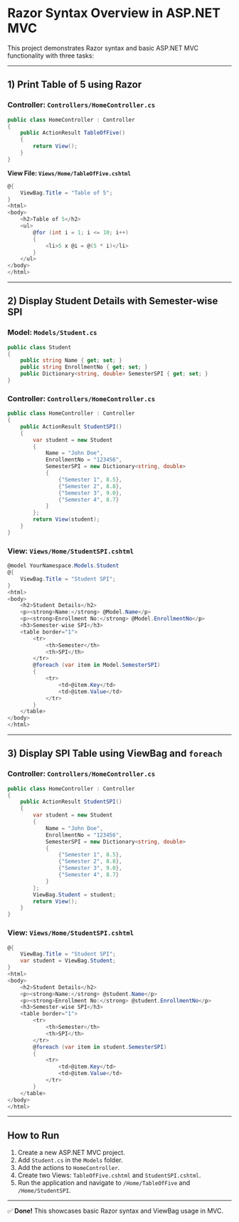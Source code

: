 # Razor Syntax Overview in ASP.NET MVC
This project demonstrates Razor syntax and basic ASP.NET MVC functionality with three tasks:

---

## 1) Print Table of 5 using Razor

### Controller: `Controllers/HomeController.cs`
```csharp
public class HomeController : Controller
{
    public ActionResult TableOfFive()
    {
        return View();
    }
}
```

**View File: `Views/Home/TableOfFive.cshtml`**
```csharp
@{
    ViewBag.Title = "Table of 5";
}
<html>
<body>
    <h2>Table of 5</h2>
    <ul>
        @for (int i = 1; i <= 10; i++)
        {
            <li>5 x @i = @(5 * i)</li>
        }
    </ul>
</body>
</html>
```

---

## 2) Display Student Details with Semester-wise SPI

### Model: `Models/Student.cs`
```csharp
public class Student
{
    public string Name { get; set; }
    public string EnrollmentNo { get; set; }
    public Dictionary<string, double> SemesterSPI { get; set; }
}
```

### Controller: `Controllers/HomeController.cs`
```csharp
public class HomeController : Controller
{
    public ActionResult StudentSPI()
    {
        var student = new Student
        {
            Name = "John Doe",
            EnrollmentNo = "123456",
            SemesterSPI = new Dictionary<string, double>
            {
                {"Semester 1", 8.5},
                {"Semester 2", 8.8},
                {"Semester 3", 9.0},
                {"Semester 4", 8.7}
            }
        };
        return View(student);
    }
}
```

### View: `Views/Home/StudentSPI.cshtml`
```csharp
@model YourNamespace.Models.Student
@{
    ViewBag.Title = "Student SPI";
}
<html>
<body>
    <h2>Student Details</h2>
    <p><strong>Name:</strong> @Model.Name</p>
    <p><strong>Enrollment No:</strong> @Model.EnrollmentNo</p>
    <h3>Semester-wise SPI</h3>
    <table border="1">
        <tr>
            <th>Semester</th>
            <th>SPI</th>
        </tr>
        @foreach (var item in Model.SemesterSPI)
        {
            <tr>
                <td>@item.Key</td>
                <td>@item.Value</td>
            </tr>
        }
    </table>
</body>
</html>

```

---

## 3) Display SPI Table using ViewBag and `foreach`

### Controller: `Controllers/HomeController.cs`
```csharp
public class HomeController : Controller
{
    public ActionResult StudentSPI()
    {
        var student = new Student
        {
            Name = "John Doe",
            EnrollmentNo = "123456",
            SemesterSPI = new Dictionary<string, double>
            {
                {"Semester 1", 8.5},
                {"Semester 2", 8.8},
                {"Semester 3", 9.0},
                {"Semester 4", 8.7}
            }
        };
        ViewBag.Student = student;
        return View();
    }
}
```

### View: `Views/Home/StudentSPI.cshtml`
```csharp
@{
    ViewBag.Title = "Student SPI";
    var student = ViewBag.Student;
}
<html>
<body>
    <h2>Student Details</h2>
    <p><strong>Name:</strong> @student.Name</p>
    <p><strong>Enrollment No:</strong> @student.EnrollmentNo</p>
    <h3>Semester-wise SPI</h3>
    <table border="1">
        <tr>
            <th>Semester</th>
            <th>SPI</th>
        </tr>
        @foreach (var item in student.SemesterSPI)
        {
            <tr>
                <td>@item.Key</td>
                <td>@item.Value</td>
            </tr>
        }
    </table>
</body>
</html>
```

---

## How to Run

1. Create a new ASP.NET MVC project.
2. Add `Student.cs` in the `Models` folder.
3. Add the actions to `HomeController`.
4. Create two Views: `TableOfFive.cshtml` and `StudentSPI.cshtml`.
5. Run the application and navigate to `/Home/TableOfFive` and `/Home/StudentSPI`.

---

✅ **Done!** This showcases basic Razor syntax and ViewBag usage in MVC.
